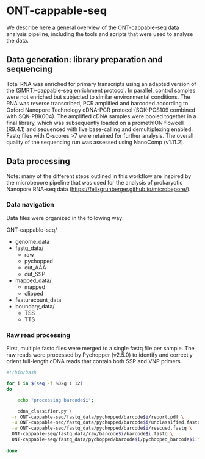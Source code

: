 # ONT-cappable-seq

We describe here a general overview of the ONT-cappable-seq data analysis pipeline, including the tools and scripts that were used to analyse the data. 

## **Data generation: library preparation and sequencing**

Total RNA was enriched for primary transcripts using an adapted version of the (SMRT)-cappable-seq enrichment protocol. In parallel, control samples were not enriched but subjected to similar environmental conditions. The RNA was reverse transcribed, PCR amplified and barcoded according to Oxford Nanopore Technology cDNA-PCR protocol (SQK-PCS109 combined with SQK-PBK004). The amplified cDNA samples were pooled together in a final library, which was subsequently loaded on a promethION flowcell (R9.4.1) and sequenced with live base-calling and demultiplexing enabled. Fastq files with Q-scores >7 were retained for further analysis. The overall quality of the sequencing run was assessed using NanoComp (v1.11.2). 

## **Data processing**

Note: many of the different steps outlined in this workflow are inspired by the microbepore pipeline that was used for the analysis of prokaryotic Nanopore RNA-seq data (https://felixgrunberger.github.io/microbepore/).

### **Data navigation**

Data files were organized in the following way:

ONT-cappable-seq/
 - genome_data
 - fastq_data/
 	- raw
	- pychopped
	- cut_AAA
	- cut_SSP
 - mapped_data/
	- mapped
	- clipped
 - featurecount_data
 - boundary_data/
 	- TSS
	- TTS

        
### **Raw read processing**

First, multiple fastq files were merged to a single fastq file per sample. The raw reads were processed by Pychopper (v2.5.0) to identify and correctly orient full-length cDNA reads that contain both SSP and VNP primers.

```bash
#!/bin/bash

for i in $(seq -f %02g 1 12)
do

	echo "processing barcode$i";

	cdna_classifier.py \
  -r ONT-cappable-seq/fastq_data/pychopped/barcode$i/report.pdf \
  -u ONT-cappable-seq/fastq_data/pychopped/barcode$i/unclassified.fastq \
  -w ONT-cappable-seq/fastq_data/pychopped/barcode$i/rescued.fastq \
  ONT-cappable-seq/fastq_data/raw/barcode$i/barcode$i.fastq \
  ONT-cappable-seq/fastq_data/pychopped/barcode$i/pychopped_barcode$i.fastq 
  
done 
```


  
